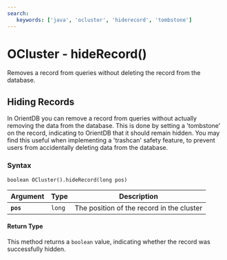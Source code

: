 ```yaml
---
search:
   keywords: ['java', 'ocluster', 'hiderecord', 'tombstone']
---
```


# OCluster - hideRecord()

Removes a record from queries without deleting the record from the database.

## Hiding Records

In OrientDB you can remove a record from queries without actually removing the data from the database.  This is done by setting a 'tombstone' on the record, indicating to OrientDB that it should remain hidden.  You may find this useful when implementing a 'trashcan' safety feature, to prevent users from accidentally deleting data from the database.

### Syntax

```
boolean OCluster().hideRecord(long pos)
```

| Argument | Type | Description |
|---|---|---|
| **`pos`** | `long` | The position of the record in the cluster |

#### Return Type

This method returns a `boolean` value, indicating whether the record was successfully hidden.
